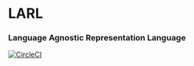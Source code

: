 # LARL

### Language Agnostic Representation Language

[![CircleCI](https://circleci.com/gh/EnoahNetzach/larl/tree/master.svg?style=svg)](https://circleci.com/gh/EnoahNetzach/larl/tree/master)